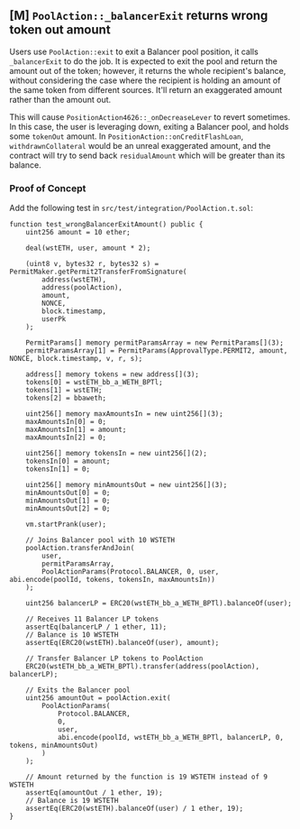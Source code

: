 ## [M] `PoolAction::_balancerExit` returns wrong token out amount

Users use `PoolAction::exit` to exit a Balancer pool position, it calls `_balancerExit` to do the job. It is expected to exit the pool and return the amount out of the token; however, it returns the whole recipient's balance, without considering the case where the recipient is holding an amount of the same token from different sources. It'll return an exaggerated amount rather than the amount out.

This will cause `PositionAction4626::_onDecreaseLever` to revert sometimes. In this case, the user is leveraging down, exiting a Balancer pool, and holds some `tokenOut` amount. In `PositionAction::onCreditFlashLoan`, `withdrawnCollateral` would be an unreal exaggerated amount, and the contract will try to send back `residualAmount` which will be greater than its balance.

### Proof of Concept

Add the following test in `src/test/integration/PoolAction.t.sol`:

```solidity
function test_wrongBalancerExitAmount() public {
    uint256 amount = 10 ether;

    deal(wstETH, user, amount * 2);

    (uint8 v, bytes32 r, bytes32 s) = PermitMaker.getPermit2TransferFromSignature(
        address(wstETH),
        address(poolAction),
        amount,
        NONCE,
        block.timestamp,
        userPk
    );

    PermitParams[] memory permitParamsArray = new PermitParams[](3);
    permitParamsArray[1] = PermitParams(ApprovalType.PERMIT2, amount, NONCE, block.timestamp, v, r, s);

    address[] memory tokens = new address[](3);
    tokens[0] = wstETH_bb_a_WETH_BPTl;
    tokens[1] = wstETH;
    tokens[2] = bbaweth;

    uint256[] memory maxAmountsIn = new uint256[](3);
    maxAmountsIn[0] = 0;
    maxAmountsIn[1] = amount;
    maxAmountsIn[2] = 0;

    uint256[] memory tokensIn = new uint256[](2);
    tokensIn[0] = amount;
    tokensIn[1] = 0;

    uint256[] memory minAmountsOut = new uint256[](3);
    minAmountsOut[0] = 0;
    minAmountsOut[1] = 0;
    minAmountsOut[2] = 0;

    vm.startPrank(user);

    // Joins Balancer pool with 10 WSTETH
    poolAction.transferAndJoin(
        user,
        permitParamsArray,
        PoolActionParams(Protocol.BALANCER, 0, user, abi.encode(poolId, tokens, tokensIn, maxAmountsIn))
    );

    uint256 balancerLP = ERC20(wstETH_bb_a_WETH_BPTl).balanceOf(user);

    // Receives 11 Balancer LP tokens
    assertEq(balancerLP / 1 ether, 11);
    // Balance is 10 WSTETH
    assertEq(ERC20(wstETH).balanceOf(user), amount);

    // Transfer Balancer LP tokens to PoolAction
    ERC20(wstETH_bb_a_WETH_BPTl).transfer(address(poolAction), balancerLP);

    // Exits the Balancer pool
    uint256 amountOut = poolAction.exit(
        PoolActionParams(
            Protocol.BALANCER,
            0,
            user,
            abi.encode(poolId, wstETH_bb_a_WETH_BPTl, balancerLP, 0, tokens, minAmountsOut)
        )
    );

    // Amount returned by the function is 19 WSTETH instead of 9 WSTETH
    assertEq(amountOut / 1 ether, 19);
    // Balance is 19 WSTETH
    assertEq(ERC20(wstETH).balanceOf(user) / 1 ether, 19);
}
```



